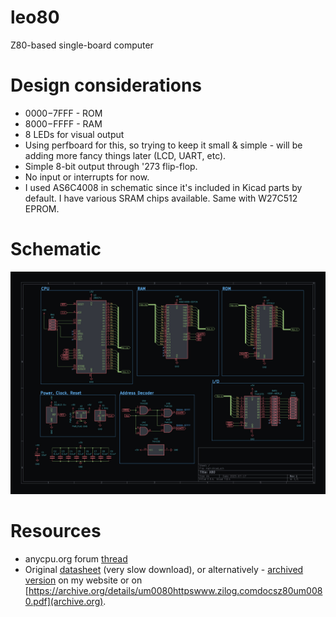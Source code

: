 # leo80
Z80-based single-board computer

# Design considerations

- $0000-$7FFF - ROM
- $8000-$FFFF - RAM
- 8 LEDs for visual output
- Using perfboard for this, so trying to keep it small & simple - will be adding more fancy things later (LCD, UART, etc).
- Simple 8-bit output through '273 flip-flop.
- No input or interrupts for now.
- I used AS6C4008 in schematic since it's included in Kicad parts by default. I have various SRAM chips available. Same with W27C512 EPROM.

# Schematic

![Schematic](./img/v1.jpg)

# Resources

- anycpu.org forum [thread](https://anycpu.org/forum/viewtopic.php?f=25&t=1060)
- Original [datasheet](https://www.zilog.com/docs/z80/um0080.pdf) (very slow download), or alternatively - [archived version](http://dun.ai/files/z80.pdf) on my website or on [https://archive.org/details/um0080httpswww.zilog.comdocsz80um0080.pdf](archive.org).

